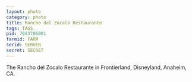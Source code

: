 ```yaml
---
layout: photo
category: photo
title: Rancho del Zocalo Restaurante
tags: TAGS
pid: 7043706001
farmid: FARM
serid: SERVER
secret: SECRET
---
```


The Rancho del Zocalo Restaurante in Frontierland, Disneyland, Anaheim, CA.